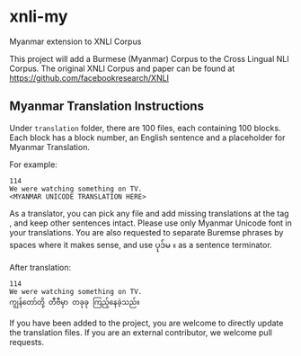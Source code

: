 # xnli-my
Myanmar extension to XNLI Corpus

This project will add a Burmese (Myanmar) Corpus to the Cross Lingual NLI Corpus.
The original XNLI Corpus and paper can be found at https://github.com/facebookresearch/XNLI

## Myanmar Translation Instructions

Under `translation` folder, there are 100 files, each containing 100 blocks. Each block has a block number, an English sentence and a placeholder for Myanmar Translation.

For example:
```
114
We were watching something on TV.
<MYANMAR UNICODE TRANSLATION HERE>
```

As a translator, you can pick any file and add missing translations at the tag <MYANMAR UNICODE TRANSLATION HERE>, and keep other sentences intact. Please use only Myanmar Unicode font in your translations. You are also requested to separate Buremse phrases by spaces where it makes sense, and use ပုဒ်မ `။` as a sentence terminator.

After translation:
```
114
We were watching something on TV.
ကျွန်တော်တို့ တီဗီမှာ တခုခု ကြည့်နေခဲ့သည်။
```

 If you have been added to the project, you are welcome to directly update the translation files.
 If you are an external contributor, we welcome pull requests.
